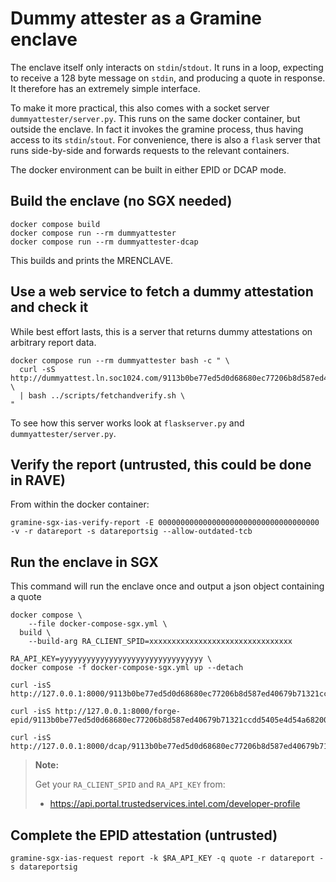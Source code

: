 # Dummy attester as a Gramine enclave

The enclave itself only interacts on `stdin`/`stdout`.
It runs in a loop, expecting to receive a 128 byte message on `stdin`,
and producing a quote in response.
It therefore has an extremely simple interface.

To make it more practical, this also comes with a socket server
`dummyattester/server.py`. This runs on the same docker container, but outside
the enclave. In fact it invokes the gramine process, thus having access to its
`stdin`/`stout`. For convenience, there is also a `flask` server that runs
side-by-side and forwards requests to the relevant containers.

The docker environment can be built in either EPID or DCAP mode.

## Build the enclave (no SGX needed)

```shell
docker compose build
docker compose run --rm dummyattester
docker compose run --rm dummyattester-dcap
```

This builds and prints the MRENCLAVE.

## Use a web service to fetch a dummy attestation and check it

While best effort lasts, this is a server that returns dummy attestations on
arbitrary report data.

```shell
docker compose run --rm dummyattester bash -c " \
  curl -sS http://dummyattest.ln.soc1024.com/9113b0be77ed5d0d68680ec77206b8d587ed40679b71321ccdd5405e4d54a6820000000000000000000000000000000000000000000000000000000000000000 \
  | bash ../scripts/fetchandverify.sh \
"
```

To see how this server works look at `flaskserver.py` and `dummyattester/server.py`.

## Verify the report (untrusted, this could be done in RAVE)

From within the docker container:

```shell
gramine-sgx-ias-verify-report -E 000000000000000000000000000000000000 -v -r datareport -s datareportsig --allow-outdated-tcb
```

## Run the enclave in SGX

This command will run the enclave once and output a json object containing a quote

```shell
docker compose \
    --file docker-compose-sgx.yml \
  build \
    --build-arg RA_CLIENT_SPID=xxxxxxxxxxxxxxxxxxxxxxxxxxxxxxxx

RA_API_KEY=yyyyyyyyyyyyyyyyyyyyyyyyyyyyyyyy \
docker compose -f docker-compose-sgx.yml up --detach

curl -isS http://127.0.0.1:8000/9113b0be77ed5d0d68680ec77206b8d587ed40679b71321ccdd5405e4d54a6820000000000000000000000000000000000000000000000000000000000000000

curl -isS http://127.0.0.1:8000/forge-epid/9113b0be77ed5d0d68680ec77206b8d587ed40679b71321ccdd5405e4d54a6820000000000000000000000000000000000000000000000000000000000000000

curl -isS http://127.0.0.1:8000/dcap/9113b0be77ed5d0d68680ec77206b8d587ed40679b71321ccdd5405e4d54a6820000000000000000000000000000000000000000000000000000000000000000
```

>
> **Note:**
>
> Get your `RA_CLIENT_SPID` and `RA_API_KEY` from:
>
>   - https://api.portal.trustedservices.intel.com/developer-profile
>

## Complete the EPID attestation (untrusted)

```shell
gramine-sgx-ias-request report -k $RA_API_KEY -q quote -r datareport -s datareportsig
```
